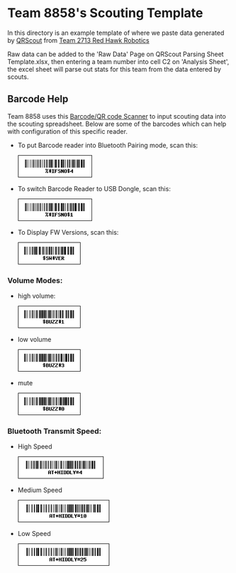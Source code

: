 # Team 8858's Scouting Template
In this directory is an example template of where we paste data generated by [QRScout](http://frc2713.github.io/QRScout) from [Team 2713 Red Hawk Robotics](https://www.thebluealliance.com/team/2713)

Raw data can be added to the 'Raw Data' Page on QRScout Parsing Sheet Template.xlsx, then entering a team number into cell C2 on 'Analysis Sheet', the excel sheet will parse out stats for this team from the data entered by scouts.

## Barcode Help
Team 8858 uses this [Barcode/QR code Scanner](https://www.amazon.com/dp/B0855MQ9Y6?ref=ppx_yo2ov_dt_b_fed_asin_title) to input scouting data into the scouting spreadsheet. Below are some of the barcodes which can help with configuration of this specific reader.

- To put Barcode reader into Bluetooth Pairing mode, scan this:

    ![Barcode to put Barcode Reader into Bluetooth Pairing Mode](config_barcodes/bluetooth_pairing.png)

- To switch Barcode Reader to USB Dongle, scan this:

    ![Barcode to put Barcode Reader into Bluetooth Pairing Mode](config_barcodes/usb_dongle.png)

- To Display FW Versions, scan this:

    ![Barcode to display Barcode Reader's FW version](config_barcodes/disp_fw_ver.png)

### Volume Modes:
  - high volume:

    ![Barcode to put set reader's volume to 'high'](config_barcodes/high_volume.png)
  - low volume

    ![Barcode to put set reader's volume to 'low'](config_barcodes/low_volume.png)
  - mute

    ![Barcode to put set reader's volume to 'mute'](config_barcodes/mute.png)

### Bluetooth Transmit Speed:
  - High Speed

    ![alt text](config_barcodes/high_speed.png)
  - Medium Speed

    ![alt text](config_barcodes/med_speed.png)
  - Low Speed

    ![alt text](config_barcodes/low_speed.png)